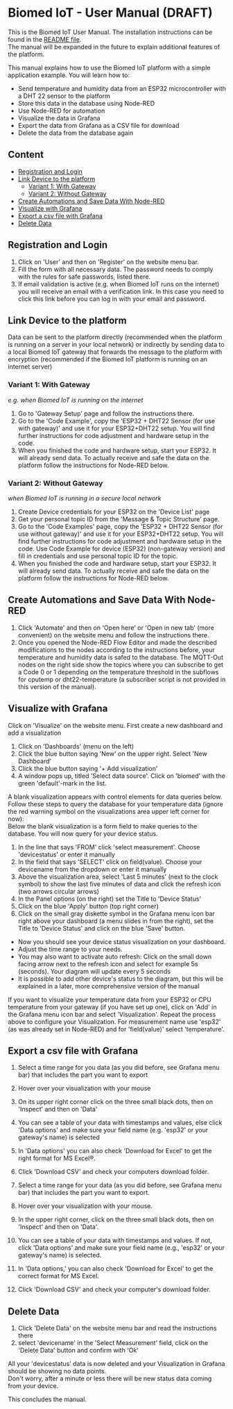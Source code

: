 # Biomed IoT - User Manual (DRAFT)

This is the Biomed IoT User Manual. The installation instructions can be found in the [README file](README.md).  
The manual will be expanded in the future to explain additional features of the platform.

This manual explains how to use the Biomed IoT platform with a simple application example. You will learn how to:
- Send temperature and humidity data from an ESP32 microcontroller with a DHT 22 sensor to the platform
- Store this data in the database using Node-RED
- Use Node-RED for automation
- Visualize the data in Grafana
- Export the data from Grafana as a CSV file for download
- Delete the data from the database again

## Content
- [Registration and Login](#registration-and-Login)
- [Link Device to the platform](#Link-Device-to-the-platform)
    - [Variant 1: With Gateway](#Variant-1-With-Gateway)
    - [Variant 2: Without Gateway](#Variant-2-Without-Gateway)
- [Create Automations and Save Data With Node-RED](#Create-Automations-and-Save-Data-With-Node-RED)
- [Visualize with Grafana](#Visualize-with-Grafana)
- [Export a csv file with Grafana](#Export-a-csv-file-with-Grafana)
- [Delete Data](#Delete-Data)

## Registration and Login
1. Click on 'User' and then on 'Register' on the website menu bar.
2. Fill the form with all necessary data. The password needs to comply with the rules for safe passwords, listed there.
3. If email validation is active (e.g. when Biomed IoT runs on the internet) you will receive an email with a verification link. In this case you need to click this link before you can log in with your email and password.

## Link Device to the platform
Data can be sent to the platform directly (recommended when the platform is running on a server in your local network)
or indirectly by sending data to a local Biomed IoT gateway that forwards the message to the platform with encryption (recommended if the Biomed IoT platform is running on an internet server)

### Variant 1: With Gateway 
*e.g. when Biomed IoT is running on the internet*

1. Go to 'Gateway Setup' page and follow the instructions there.
2. Go to the 'Code Example', copy the 'ESP32 + DHT22 Sensor (for use with gateway)' and use it for your ESP32+DHT22 setup. You will find further instructions for code adjustment and hardware setup in the code.
3. When you finished the code and hardware setup, start your ESP32. It will already send data. To actually receive and safe the data on the platform follow the instructions for Node-RED below.

### Variant 2: Without Gateway
*when Biomed IoT is running in a secure local network*

1. Create Device credentials for your ESP32 on the 'Device List' page
2. Get your personal topic ID from the 'Message & Topic Structure' page.
3. Go to the 'Code Examples' page, copy the 'ESP32 + DHT22 Sensor (for use without gateway)' and use it for your ESP32+DHT22 setup. You will find further instructions for code adjustment and hardware setup in the code.
Use Code Example for device (ESP32) (non-gateway version) and fill in credentials and use personal topic ID for the topic.
4. When you finished the code and hardware setup, start your ESP32. It will already send data. To actually receive and safe the data on the platform follow the instructions for Node-RED below.

## Create Automations and Save Data With Node-RED

1. Click 'Automate' and then on 'Open here' or 'Open in new tab' (more convenient) on the website menu and follow the instructions there.
2. Once you opened the Node-RED Flow Editor and made the described modifications to the nodes according to the instructions before, your temperature and humidity data is safed to the database. The MQTT-Out nodes on the right side show the topics where you can subscribe to get a Code 0 or 1 depending on the temperature threshold in the subflows for cputemp or dht22-temperature (a subscriber script is not provided in this version of the manual).

## Visualize with Grafana
Click on 'Visualize' on the website menu.
First create a new dashboard and add a visualization
1. Click on 'Dashboards' (menu on the left)
2. Click the blue button saying 'New' on the upper right. Select 'New Dashboard'
3. Click the blue button saying '+ Add visualization'
4. A window pops up, titled 'Select data source'. Click on 'biomed' with the green 'default'-mark in the list.

A blank visualization appears with control elements for data queries below. Follow these steps to query the database for your temperature data (ignore the red warning symbol on the visualizations area upper left corner for now):  
Below the blank visualization is a form field to make queries to the database. You will now query for your device status.
1. In the line that says 'FROM' click 'select measurement'. Choose 'devicestatus' or enter it manually
2. In the field that says 'SELECT' click on field(value). Choose your devicename from the dropdown or enter it manually
3. Above the visualization area, select 'Last 5 minutes' (next to the clock symbol) to show the last five minutes of data and click the refresh icon (two arrows circular arrows)
4. In the Panel options (on the right) set the Title to 'Device Status'
5. Click on the blue 'Apply' button (top right corner)
6. Click on the small gray diskette symbol in the Grafana menu icon bar right above your dashboard (a menu slides in from the right), set the Title to 'Device Status' and click on the blue 'Save' button.

- Now you should see your device status visualization on your dashboard.
- Adjust the time range to your needs. 
- You may also want to activate auto refresh: Click on the small down facing arrow next to the refresh icon and select for example 5s (seconds). Your diagram will update every 5 seconds
- It is possible to add other device's status to the diagram, but this will be explained in a later, more comprehensive version of the manual

If you want to visualize your temperature data from your ESP32 or CPU temperature from your gateway (if you have set up one), click on 'Add' in the Grafana menu icon bar and select 'Visualization'. Repeat the process above to configure your Visualization. For measurement name use 'esp32' (as was already set in Node-RED) and for 'field(value)' select 'temperature'.

## Export a csv file with Grafana
1. Select a time range for you data (as you did before, see Grafana menu bar) that includes the part you want to export
2. Hover over your visualization with your mouse
3. On its upper right corner click on the three small black dots, then on 'Inspect' and then on 'Data'
4. You can see a table of your data with timestamps and values, else click 'Data options' and make sure your field name (e.g. 'esp32' or your gateway's name) is selected
5. In 'Data options' you can also check 'Download for Excel' to get the right format for MS Excel&reg;.
6. Click 'Download CSV' and check your computers download folder.

1. Select a time range for your data (as you did before, see Grafana menu bar) that includes the part you want to export.
2. Hover over your visualization with your mouse.
3. In the upper right corner, click on the three small black dots, then on 'Inspect' and then on 'Data'.
4. You can see a table of your data with timestamps and values. If not, click 'Data options' and make sure your field name (e.g., 'esp32' or your gateway's name) is selected.
5. In 'Data options,' you can also check 'Download for Excel' to get the correct format for MS Excel.
6. Click 'Download CSV' and check your computer's download folder.


## Delete Data
1. Click 'Delete Data' on the website menu bar and read the instructions there
2. select 'devicename' in the 'Select Measurement' field, click on the 'Delete Data' button and confirm with 'Ok'

All your 'devicestatus' data is now deleted and your Visualization in Grafana should be showing no data points.  
Don't worry, after a minute or less there will be new status data coming from your device.

This concludes the manual.
